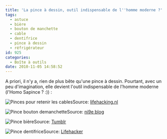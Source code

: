 ```yaml
---
title: 'La pince à dessin, outil indispensable de l''homme moderne ?'
tags:
  - astuce
  - bière
  - bouton de manchette
  - cable
  - dentifrice
  - pince à dessin
  - réfrigérateur
id: 925
categories:
  - Boîte à outils
date: 2010-11-05 14:58:52
---
```


A priori, il n'y a, rien de plus bête qu'une pince à dessin. Pourtant, avec un peu d'imagination, elle devient l'outil indispensable de l'homme moderne (l'Homo Sapince ? :)) :

![](http://www.jmfontaine.net/wp-content/uploads/2010/11/binderclips-kabels-300x199.jpg "Pinces pour retenir les cables")Source: [lifehacking.nl](http://lifehacking.nl/kantoor-tips/nooit-meer-je-usb-kabel-achter-het-bureau-verliezen-voor-e1/)

![](http://www.jmfontaine.net/wp-content/uploads/2010/11/pince_bouton_de_manchette-300x200.jpg "Pince bouton demanchette")Source: [ni9e blog](http://www.blog.ni9e.com/archives/2009/06/diy_emergency_c.html)

![](http://www.jmfontaine.net/wp-content/uploads/2010/11/pince_biere-300x237.jpg "Pince bière")Source: [Tumblr](http://26.media.tumblr.com/tumblr_lbe87kOUMd1qzpwi0o1_500.jpg)

![](http://www.jmfontaine.net/wp-content/uploads/2010/11/binderclip-toothpaste-300x225.jpg "Pince dentifrice")Source: [Lifehacker](http://lifehacker.com/280547/keep-the-toothpaste-tube-squeezed-with-a-binder-clip)